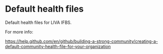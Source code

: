 # Default health files

Default health files for LIVA IFBS.

For more info: 

https://help.github.com/en/github/building-a-strong-community/creating-a-default-community-health-file-for-your-organization
